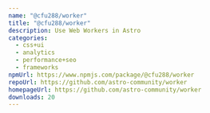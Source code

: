 ```yaml
---
name: "@cfu288/worker"
title: "@cfu288/worker"
description: Use Web Workers in Astro
categories:
  - css+ui
  - analytics
  - performance+seo
  - frameworks
npmUrl: https://www.npmjs.com/package/@cfu288/worker
repoUrl: https://github.com/astro-community/worker
homepageUrl: https://github.com/astro-community/worker
downloads: 20
---
```

